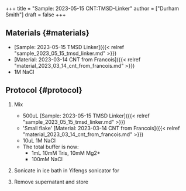 +++
title = "Sample: 2023-05-15 CNT:TMSD-Linker"
author = ["Durham Smith"]
draft = false
+++

## Materials {#materials}

-   [Sample: 2023-05-15 TMSD Linker]({{< relref "sample_2023_05_15_tmsd_linker.md" >}})
-   [Material: 2023-03-14 CNT from Francois]({{< relref "material_2023_03_14_cnt_from_francois.md" >}})
-   1M NaCl


## Protocol {#protocol}

1.  Mix
    -   500uL [Sample: 2023-05-15 TMSD Linker]({{< relref "sample_2023_05_15_tmsd_linker.md" >}})
    -   'Small flake' [Material: 2023-03-14 CNT from Francois]({{< relref "material_2023_03_14_cnt_from_francois.md" >}})
    -   10uL 1M NaCl
    -   The total buffer is now:
        -   1mL 10mM Tris, 10mM Mg2+
        -   100mM NaCl

2.  Sonicate in ice bath in Yifengs sonicator for

3.  Remove supernatant and store
